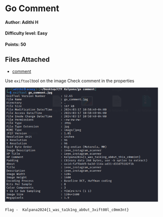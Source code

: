 # Go Comment 
#### Author: Adithi H
#### Difficulty level: Easy
#### Points: 50

## Files Attached 
* [comment](/Go%20Comment/go_comment.jpg)

Use `exiftool`tool on the image
Check comment in the properties

![comment](https://github.com/IEEE-PESIT-Student-Branch/kalpana2024/blob/ca09b6718b7b2e71f9ef7cf14e1dad8b2f74ce36/Kalpana2024-Magical-Contest-Official-Writeups/z_images/comment.png)

`Flag -  Kalpana2024{1_was_ta1k1ng_ab0ut_3xift00l_c0mm3nt}`
